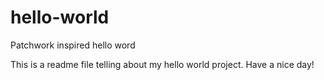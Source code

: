 # hello-world
Patchwork inspired hello word

This is a readme file telling about my hello world project.  Have a nice day!
